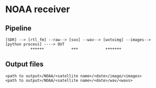 # NOAA receiver 

## Pipeline

```
[SDR] --> [rtl_fm] --raw--> [sox] --wav--> [wxtoimg] --images--> [python process] ----> OUT
           ++++++            +++            +++++++ 

```


## Output files

```
<path to output>/NOAA/<satellite name>/<date>/image/<images>
<path to output>/NOAA/<satellite name>/<date>/wav/<wavs>
```
